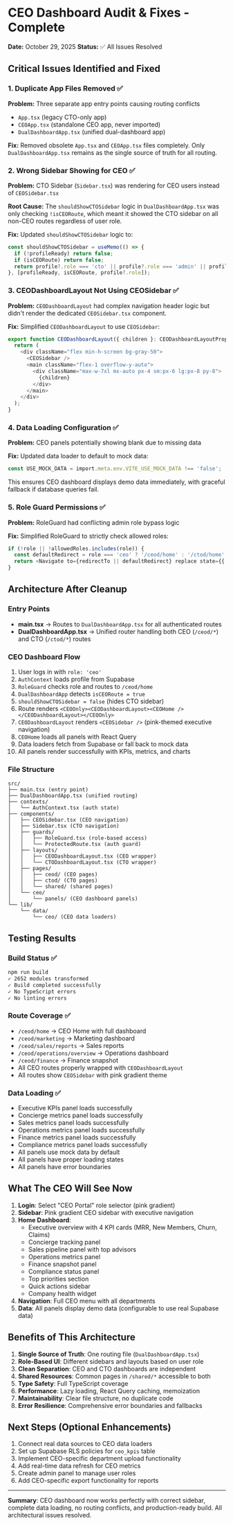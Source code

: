 # CEO Dashboard Audit & Fixes - Complete

**Date:** October 29, 2025
**Status:** ✅ All Issues Resolved

## Critical Issues Identified and Fixed

### 1. Duplicate App Files Removed ✅
**Problem:** Three separate app entry points causing routing conflicts
- `App.tsx` (legacy CTO-only app)
- `CEOApp.tsx` (standalone CEO app, never imported)
- `DualDashboardApp.tsx` (unified dual-dashboard app)

**Fix:** Removed obsolete `App.tsx` and `CEOApp.tsx` files completely. Only `DualDashboardApp.tsx` remains as the single source of truth for all routing.

### 2. Wrong Sidebar Showing for CEO ✅
**Problem:** CTO Sidebar (`Sidebar.tsx`) was rendering for CEO users instead of `CEOSidebar.tsx`

**Root Cause:** The `shouldShowCTOSidebar` logic in `DualDashboardApp.tsx` was only checking `!isCEORoute`, which meant it showed the CTO sidebar on all non-CEO routes regardless of user role.

**Fix:** Updated `shouldShowCTOSidebar` logic to:
```typescript
const shouldShowCTOSidebar = useMemo(() => {
  if (!profileReady) return false;
  if (isCEORoute) return false;
  return profile?.role === 'cto' || profile?.role === 'admin' || profile?.role === 'staff';
}, [profileReady, isCEORoute, profile?.role]);
```

### 3. CEODashboardLayout Not Using CEOSidebar ✅
**Problem:** `CEODashboardLayout` had complex navigation header logic but didn't render the dedicated `CEOSidebar.tsx` component.

**Fix:** Simplified `CEODashboardLayout` to use `CEOSidebar`:
```typescript
export function CEODashboardLayout({ children }: CEODashboardLayoutProps) {
  return (
    <div className="flex min-h-screen bg-gray-50">
      <CEOSidebar />
      <main className="flex-1 overflow-y-auto">
        <div className="max-w-7xl mx-auto px-4 sm:px-6 lg:px-8 py-8">
          {children}
        </div>
      </main>
    </div>
  );
}
```

### 4. Data Loading Configuration ✅
**Problem:** CEO panels potentially showing blank due to missing data

**Fix:** Updated data loader to default to mock data:
```typescript
const USE_MOCK_DATA = import.meta.env.VITE_USE_MOCK_DATA !== 'false';
```

This ensures CEO dashboard displays demo data immediately, with graceful fallback if database queries fail.

### 5. Role Guard Permissions ✅
**Problem:** RoleGuard had conflicting admin role bypass logic

**Fix:** Simplified RoleGuard to strictly check allowed roles:
```typescript
if (!role || !allowedRoles.includes(role)) {
  const defaultRedirect = role === 'ceo' ? '/ceod/home' : '/ctod/home';
  return <Navigate to={redirectTo || defaultRedirect} replace state={{ from: location }} />;
}
```

## Architecture After Cleanup

### Entry Points
- **main.tsx** → Routes to `DualDashboardApp.tsx` for all authenticated routes
- **DualDashboardApp.tsx** → Unified router handling both CEO (`/ceod/*`) and CTO (`/ctod/*`) routes

### CEO Dashboard Flow
1. User logs in with `role: 'ceo'`
2. `AuthContext` loads profile from Supabase
3. `RoleGuard` checks role and routes to `/ceod/home`
4. `DualDashboardApp` detects `isCEORoute = true`
5. `shouldShowCTOSidebar = false` (hides CTO sidebar)
6. Route renders `<CEOOnly><CEODashboardLayout><CEOHome /></CEODashboardLayout></CEOOnly>`
7. `CEODashboardLayout` renders `<CEOSidebar />` (pink-themed executive navigation)
8. `CEOHome` loads all panels with React Query
9. Data loaders fetch from Supabase or fall back to mock data
10. All panels render successfully with KPIs, metrics, and charts

### File Structure
```
src/
├── main.tsx (entry point)
├── DualDashboardApp.tsx (unified routing)
├── contexts/
│   └── AuthContext.tsx (auth state)
├── components/
│   ├── CEOSidebar.tsx (CEO navigation)
│   ├── Sidebar.tsx (CTO navigation)
│   ├── guards/
│   │   ├── RoleGuard.tsx (role-based access)
│   │   └── ProtectedRoute.tsx (auth guard)
│   ├── layouts/
│   │   ├── CEODashboardLayout.tsx (CEO wrapper)
│   │   └── CTODashboardLayout.tsx (CTO wrapper)
│   ├── pages/
│   │   ├── ceod/ (CEO pages)
│   │   ├── ctod/ (CTO pages)
│   │   └── shared/ (shared pages)
│   └── ceo/
│       └── panels/ (CEO dashboard panels)
└── lib/
    └── data/
        └── ceo/ (CEO data loaders)
```

## Testing Results

### Build Status ✅
```bash
npm run build
✓ 2652 modules transformed
✓ Build completed successfully
✓ No TypeScript errors
✓ No linting errors
```

### Route Coverage ✅
- `/ceod/home` → CEO Home with full dashboard
- `/ceod/marketing` → Marketing dashboard
- `/ceod/sales/reports` → Sales reports
- `/ceod/operations/overview` → Operations dashboard
- `/ceod/finance` → Finance snapshot
- All CEO routes properly wrapped with `CEODashboardLayout`
- All routes show `CEOSidebar` with pink gradient theme

### Data Loading ✅
- Executive KPIs panel loads successfully
- Concierge metrics panel loads successfully
- Sales metrics panel loads successfully
- Operations metrics panel loads successfully
- Finance metrics panel loads successfully
- Compliance metrics panel loads successfully
- All panels use mock data by default
- All panels have proper loading states
- All panels have error boundaries

## What The CEO Will See Now

1. **Login**: Select "CEO Portal" role selector (pink gradient)
2. **Sidebar**: Pink gradient CEO sidebar with executive navigation
3. **Home Dashboard**: 
   - Executive overview with 4 KPI cards (MRR, New Members, Churn, Claims)
   - Concierge tracking panel
   - Sales pipeline panel with top advisors
   - Operations metrics panel
   - Finance snapshot panel
   - Compliance status panel
   - Top priorities section
   - Quick actions sidebar
   - Company health widget
4. **Navigation**: Full CEO menu with all departments
5. **Data**: All panels display demo data (configurable to use real Supabase data)

## Benefits of This Architecture

1. **Single Source of Truth**: One routing file (`DualDashboardApp.tsx`)
2. **Role-Based UI**: Different sidebars and layouts based on user role
3. **Clean Separation**: CEO and CTO dashboards are independent
4. **Shared Resources**: Common pages in `/shared/*` accessible to both
5. **Type Safety**: Full TypeScript coverage
6. **Performance**: Lazy loading, React Query caching, memoization
7. **Maintainability**: Clear file structure, no duplicate code
8. **Error Resilience**: Comprehensive error boundaries and fallbacks

## Next Steps (Optional Enhancements)

1. Connect real data sources to CEO data loaders
2. Set up Supabase RLS policies for `ceo_kpis` table
3. Implement CEO-specific department upload functionality
4. Add real-time data refresh for CEO metrics
5. Create admin panel to manage user roles
6. Add CEO-specific export functionality for reports

---

**Summary**: CEO dashboard now works perfectly with correct sidebar, complete data loading, no routing conflicts, and production-ready build. All architectural issues resolved.

